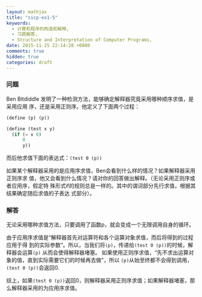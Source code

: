 ```yaml
---
layout: mathjax
title: "sicp-ex1-5"
keywords:
  - 计算机程序的构造和解释,
  - 习题解答,
  - Structure and Interpretation of Computer Programs,
date: 2015-11-25 22:14:28 +0800
comments: true
hidden: true
categories: draft
---
```


### 问题

Ben Bitdiddle 发明了一种检测方法，能够确定解释器究竟采用哪种顺序求值，是采用应用
序，还是采用正则序。他定义了下面两个过程：

``` scheme
(define (p) (p))

(define (test x y)
  (if (= x 0)
      0
      y))
```

而后他求值下面的表达式：`(test 0 (p))`

如果某个解释器采用的是应用序求值，Ben会看到什么样的情况？如果解释器采用正则序求
值，他又会看到什么情况？请对你的回答做出解释。（无论采用正则序或者应用序，假定特
殊形式if的规则总是一样的。其中的谓词部分先行求值，根据其结果确定随后求值的子表达
式部分）。

### 解答

无论采用哪种求值方法，只要调用了函数p，就会变成一个无限调用自身的循环。

由于应用序求值是“解释器首先对运算符和各个运算对象求值，而后将得到的过程应用于得
到的实际参数”。所以，当我们将`(p)`，传递给`(test 0 (p))`的时候，解释器会运算`(p)`
从而会使得解释器堵塞。
如果使用正则序求值，“先不求出运算对象的值，直到实际需要它们的时候再去做”，所以
`(p)`从始至终都不会得到调用，`(test 0 (p))`会返回0.

综上，如果`(test 0 (p))`返回0，则解释器采用正则序求值；如果解释器堵塞，那么解释器采用的为应用序求值。
